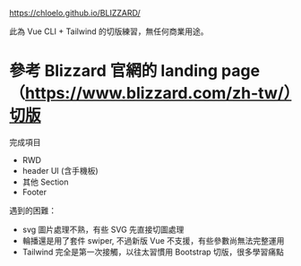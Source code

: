 
https://chloelo.github.io/BLIZZARD/

此為 Vue CLI + Tailwind 的切版練習，無任何商業用途。


# 參考 Blizzard 官網的 landing page（https://www.blizzard.com/zh-tw/）切版

完成項目
* RWD
* header UI (含手機板)
* 其他 Section
* Footer

遇到的困難：
* svg 圖片處理不熟，有些 SVG 先直接切圖處理
* 輪播還是用了套件 swiper, 不過新版 Vue 不支援，有些參數尚無法完整運用
* Tailwind 完全是第一次接觸，以往太習慣用 Bootstrap 切版，很多學習痛點
